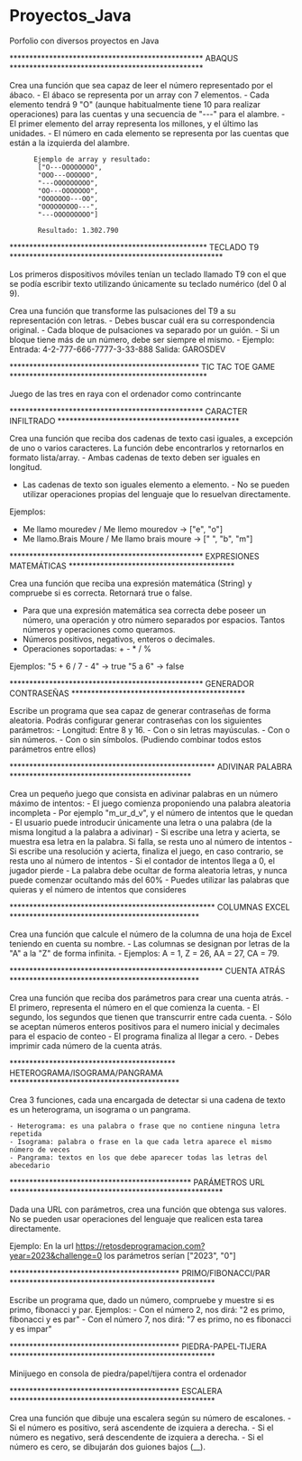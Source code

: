 # Proyectos_Java
Porfolio con diversos proyectos en Java

************************************************* ABAQUS *************************************************

Crea una función que sea capaz de leer el número representado por el ábaco.
		 - El ábaco se representa por un array con 7 elementos.
		 - Cada elemento tendrá 9 "O" (aunque habitualmente tiene 10 para realizar
		   operaciones) para las cuentas y una secuencia de "---" para el alambre.
		 - El primer elemento del array representa los millones, y el último las unidades.
		 - El número en cada elemento se representa por las cuentas que están a
		   la izquierda del alambre.
		 
		  Ejemplo de array y resultado:
		   ["O---OOOOOOOO",
		   "OOO---OOOOOO",
		   "---OOOOOOOOO",
		   "OO---OOOOOOO",
		   "OOOOOOO---OO",
		   "OOOOOOOOO---",
		   "---OOOOOOOOO"]
		   
		   Resultado: 1.302.790

************************************************** TECLADO T9 ******************************************************

Los primeros dispositivos móviles tenían un teclado llamado T9 con el que se
podía escribir texto utilizando únicamente su teclado numérico (del 0 al 9).

Crea una función que transforme las pulsaciones del T9 a su representación
con letras. - Debes buscar cuál era su correspondencia original. - Cada
bloque de pulsaciones va separado por un guión. - Si un bloque tiene más de
un número, debe ser siempre el mismo. - Ejemplo: Entrada:
4-2-777-666-7777-3-33-888 Salida: GAROSDEV

************************************************ TIC TAC TOE GAME **************************************************

Juego de las tres en raya con el ordenador como contrincante

************************************************* CARACTER INFILTRADO **********************************************

Crea una función que reciba dos cadenas de texto casi iguales, a excepción de
uno o varios caracteres. La función debe encontrarlos y retornarlos en
formato lista/array. - Ambas cadenas de texto deben ser iguales en longitud.
 - Las cadenas de texto son iguales elemento a elemento. - No se pueden
   utilizar operaciones propias del lenguaje que lo resuelvan directamente.
   
Ejemplos: 
- Me llamo mouredev / Me llemo mouredov -> ["e", "o"] 
- Me llamo.Brais Moure / Me llamo brais moure -> [" ", "b", "m"]

************************************************* EXPRESIONES MATEMÁTICAS ******************************************

Crea una función que reciba una expresión matemática (String) y compruebe si
es correcta. Retornará true o false.

 - Para que una expresión matemática sea correcta debe poseer un número, una
   operación y otro número separados por espacios. Tantos números y operaciones
   como queramos.
 - Números positivos, negativos, enteros o decimales.
 - Operaciones soportadas: + - * / %

Ejemplos: "5 + 6 / 7 - 4" -> true "5 a 6" -> false

************************************************* GENERADOR CONTRASEÑAS ********************************************

Escribe un programa que sea capaz de generar contraseñas de forma aleatoria.
Podrás configurar generar contraseñas con los siguientes parámetros: 
	- Longitud: Entre 8 y 16.
	- Con o sin letras mayúsculas.
	- Con o sin números.
	- Con o sin símbolos. (Pudiendo combinar todos estos parámetros entre ellos)

**************************************************** ADIVINAR PALABRA **********************************************

Crea un pequeño juego que consista en adivinar palabras en un número máximo de intentos: 
	- El juego comienza proponiendo una palabra aleatoria incompleta
	- Por ejemplo "m_ur_d_v", y el número de intentos que le quedan 
	- El usuario puede introducir únicamente una letra o una palabra (de la misma longitud a la palabra a adivinar)
	- Si escribe una letra y acierta, se muestra esa letra en la palabra. Si falla, se resta uno al número de intentos 
	- Si escribe una resolución y acierta, finaliza el juego, en caso contrario, se resta uno al número de intentos
	- Si el contador de intentos llega a 0, el jugador pierde
	- La palabra debe ocultar de forma aleatoria letras, y nunca puede comenzar ocultando más del 60% 
	- Puedes utilizar las palabras que quieras y el número de intentos que consideres

**************************************************** COLUMNAS EXCEL ************************************************

Crea una función que calcule el número de la columna de una hoja de Excel teniendo en cuenta su nombre. 
	 - Las columnas se designan por letras de la "A" a la "Z" de forma infinita. 
	 - Ejemplos: A = 1, Z = 26, AA = 27, CA = 79.

****************************************************** CUENTA ATRÁS ************************************************

Crea una función que reciba dos parámetros para crear una cuenta atrás. 
	 - El primero, representa el número en el que comienza la cuenta. 
	 - El segundo, los segundos que tienen que transcurrir entre cada cuenta. 
	 - Sólo se aceptan números enteros positivos para el numero inicial y decimales para el espacio de conteo 
	 - El programa finaliza al llegar a cero. 
	 - Debes imprimir cada número de la cuenta atrás.

****************************************** HETEROGRAMA/ISOGRAMA/PANGRAMA *******************************************

Crea 3 funciones, cada una encargada de detectar si una cadena de texto es un heterograma, un isograma o un pangrama.
	
	- Heterograma: es una palabra o frase que no contiene ninguna letra repetida
	- Isograma: palabra o frase en la que cada letra aparece el mismo número de veces 
	- Pangrama: textos en los que debe aparecer todas las letras del abecedario

********************************************** PARÁMETROS URL ******************************************************

Dada una URL con parámetros, crea una función que obtenga sus valores.
No se pueden usar operaciones del lenguaje que realicen esta tarea directamente.
	 
Ejemplo: En la url https://retosdeprogramacion.com?year=2023&challenge=0 los parámetros serían ["2023", "0"]

******************************************* PRIMO/FIBONACCI/PAR ****************************************************

Escribe un programa que, dado un número, compruebe y muestre si es primo, fibonacci y par.
	Ejemplos:
	- Con el número 2, nos dirá: "2 es primo, fibonacci y es par"
	- Con el número 7, nos dirá: "7 es primo, no es fibonacci y es impar"

******************************************* PIEDRA-PAPEL-TIJERA ****************************************************

Minijuego en consola de piedra/papel/tijera contra el ordenador

******************************************* ESCALERA ****************************************************

Crea una función que dibuje una escalera según su número de escalones. 
	- Si el número es positivo, será ascendente de izquiera a derecha. 
	- Si el número es negativo, será descendente de izquiera a derecha. 
	- Si el número es cero, se dibujarán dos guiones bajos (__).